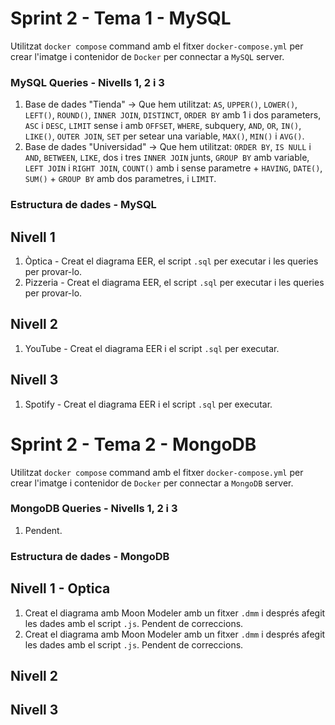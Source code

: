 # Sprint 2 - Tema 1 - MySQL
Utilitzat `docker compose` command amb el fitxer `docker-compose.yml` per crear l'imatge i contenidor de `Docker` per connectar a `MySQL` server. 

### MySQL Queries - Nivells 1, 2 i 3
1) Base de dades "Tienda" -> Que hem utilitzat: `AS`, `UPPER()`, `LOWER()`, `LEFT()`, `ROUND()`, `INNER JOIN`, `DISTINCT`, `ORDER BY` amb 1 i dos parameters, `ASC` i `DESC`, `LIMIT` sense i amb `OFFSET`, `WHERE`, subquery, `AND`, `OR`, `IN()`, `LIKE()`, `OUTER JOIN`, `SET` per setear una variable, `MAX()`, `MIN()` i `AVG()`.   
2) Base de dades "Universidad" -> Que hem utilitzat: `ORDER BY`, `IS NULL` i `AND`, `BETWEEN`, `LIKE`, dos i tres `INNER JOIN` junts, `GROUP BY` amb variable, `LEFT JOIN` i `RIGHT JOIN`, `COUNT()` amb i sense parametre + `HAVING`, `DATE()`, `SUM()` + `GROUP BY` amb dos parametres, i `LIMIT`. 

### Estructura de dades - MySQL
## Nivell 1
1) Òptica - Creat el diagrama EER, el script `.sql` per executar i les queries per provar-lo.
2) Pizzeria - Creat el diagrama EER, el script `.sql` per executar i les queries per provar-lo.

## Nivell 2
1) YouTube - Creat el diagrama EER i el script `.sql` per executar.

## Nivell 3
1) Spotify - Creat el diagrama EER i el script `.sql` per executar.


# Sprint 2 - Tema 2 - MongoDB
Utilitzat `docker compose` command amb el fitxer `docker-compose.yml` per crear l'imatge i contenidor de `Docker` per connectar a `MongoDB` server. 

### MongoDB Queries - Nivells 1, 2 i 3
1) Pendent.

### Estructura de dades - MongoDB
## Nivell 1 - Optica
1) Creat el diagrama amb Moon Modeler amb un fitxer `.dmm` i després afegit les dades amb el script `.js`. Pendent de correccions.
2) Creat el diagrama amb Moon Modeler amb un fitxer `.dmm` i després afegit les dades amb el script `.js`. Pendent de correccions.

## Nivell 2

## Nivell 3

